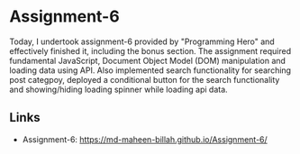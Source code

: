 # Assignment-6

Today, I undertook assignment-6 provided by "Programming Hero" and effectively finished it, including the bonus section. The assignment required fundamental JavaScript, Document Object Model (DOM) manipulation and loading data using API. Also implemented search functionality for searching post categpoy, deployed a conditional button for the search functionality and showing/hiding loading spinner while loading api data.
 

## Links

 - Assignment-6: https://md-maheen-billah.github.io/Assignment-6/
